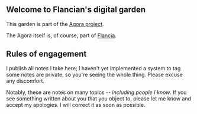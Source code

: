 ## Welcome to Flancian's digital garden

This garden is part of the [Agora project](https://anagora.org).

The Agora itself is, of course, part of [Flancia](https://flancia.org).

## Rules of engagement

I publish all notes I take here; I haven't yet implemented a system to tag some notes are private, so you're seeing the whole thing. Please excuse any discomfort.

Notably, these are notes on many topics -- *including people I know*. If you see something written about you that you object to, please let me know and accept my apologies. I will correct it as soon as possible.
